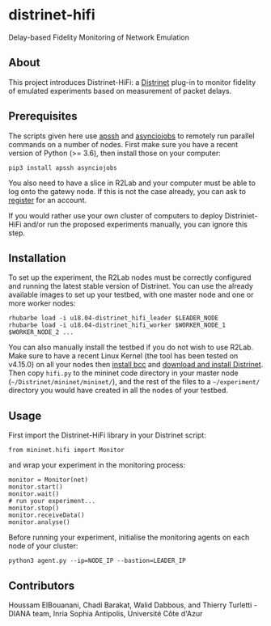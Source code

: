 # distrinet-hifi
Delay-based Fidelity Monitoring of Network Emulation

## About
This project introduces Distrinet-HiFi: a [Distrinet](https://distrinet-emu.github.io) plug-in to monitor fidelity of emulated experiments based on measurement of packet delays.

## Prerequisites
The scripts given here use [apssh](https://github.com/parmentelat/apssh) and [asynciojobs](https://github.com/parmentelat/asynciojobs) to remotely run parallel commands on a number of nodes. First make sure you have a recent version of Python (>= 3.6), then install those on your computer:
```
pip3 install apssh asynciojobs
```
You also need to have a slice in R2Lab and your computer must be able to log onto the gatewy node. If this is not the case already, you can ask to [register](https://r2lab.inria.fr/tuto-010-registration.md) for an account.

If you would rather use your own cluster of computers to deploy Distriniet-HiFi and/or run the proposed experiments manually, you can ignore this step.

## Installation
To set up the experiment, the R2Lab nodes must be correctly configured and running the latest stable version of Distrinet. You can use the already available images to set up your testbed, with one master node and one or more worker nodes:
```
rhubarbe load -i u18.04-distrinet_hifi_leader $LEADER_NODE
rhubarbe load -i u18.04-distrinet_hifi_worker $WORKER_NODE_1 $WORKER_NODE_2 ...
```

You can also manually install the testbed if you do not wish to use R2Lab. Make sure to have a recent Linux Kernel (the tool has been tested on v4.15.0) on all your nodes then [install bcc](https://github.com/iovisor/bcc/blob/master/INSTALL.md) and [download and install Distrinet](https://distrinet-emu.github.io/installation.html). Then copy `hifi.py` to the mininet code directory in your master node (`~/Distrinet/mininet/mininet/`), and the rest of the files to a `~/experiment/` directory you would have created in all the nodes of your testbed.

## Usage
First import the Distrinet-HiFi library in your Distrinet script:
```
from mininet.hifi import Monitor 
```
and wrap your experiment in the monitoring process:
```
monitor = Monitor(net)
monitor.start()
monitor.wait()
# run your experiment...
monitor.stop()
monitor.receiveData()
monitor.analyse()
```
Before running your experiment, initialise the monitoring agents on each node of your cluster:
```
python3 agent.py --ip=NODE_IP --bastion=LEADER_IP
```

## Contributors
Houssam ElBouanani, Chadi Barakat, Walid Dabbous, and Thierry Turletti - DIANA team, Inria Sophia Antipolis, Université Côte d'Azur
